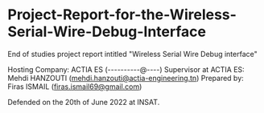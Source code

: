 # Project-Report-for-the-Wireless-Serial-Wire-Debug-Interface

End of studies project report intitled "Wireless Serial Wire Debug interface"

Hosting Company: ACTIA ES (----------@----)
Supervisor at ACTIA ES: Mehdi HANZOUTI (mehdi.hanzouti@actia-engineering.tn)
Prepared by: Firas ISMAIL (firas.ismail69@gmail.com)

Defended on the 20th of June 2022 at INSAT.
